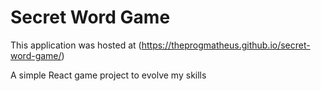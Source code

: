 # Secret Word Game

This application was hosted at (https://theprogmatheus.github.io/secret-word-game/)

A simple React game project to evolve my skills